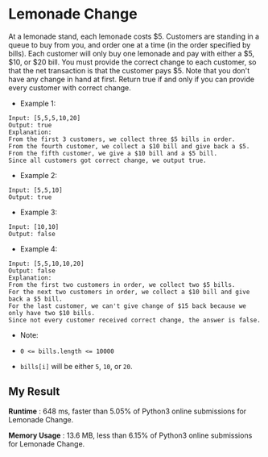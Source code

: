 # Lemonade Change

At a lemonade stand, each lemonade costs $5. 
Customers are standing in a queue to buy from you, and order one at a time (in the order specified by bills).
Each customer will only buy one lemonade and pay with either a $5, $10, or $20 bill.  You must provide the correct change to each customer, so that the net transaction is that the customer pays $5.
Note that you don't have any change in hand at first.
Return true if and only if you can provide every customer with correct change.
 
- Example 1:

```
Input: [5,5,5,10,20]
Output: true
Explanation: 
From the first 3 customers, we collect three $5 bills in order.
From the fourth customer, we collect a $10 bill and give back a $5.
From the fifth customer, we give a $10 bill and a $5 bill.
Since all customers got correct change, we output true.
```
- Example 2:

```
Input: [5,5,10]
Output: true
```

- Example 3:

```
Input: [10,10]
Output: false
```

- Example 4:

```
Input: [5,5,10,10,20]
Output: false
Explanation: 
From the first two customers in order, we collect two $5 bills.
For the next two customers in order, we collect a $10 bill and give back a $5 bill.
For the last customer, we can't give change of $15 back because we only have two $10 bills.
Since not every customer received correct change, the answer is false.
```

- Note:

 - `0 <= bills.length <= 10000`
 - `bills[i]` will be either `5`, `10`, or `20`.
 
## My Result

**Runtime** : 648 ms, faster than 5.05% of Python3 online submissions for Lemonade Change.

**Memory Usage** : 13.6 MB, less than 6.15% of Python3 online submissions for Lemonade Change.
